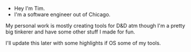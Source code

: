- Hey I'm Tim.  
- I'm a software engineer out of Chicago.

My personal work is mostly creating tools for D&D atm though I'm a pretty big tinkerer and have some other stuff I made for fun.

I'll update this later with some highlights if OS some of my tools.
